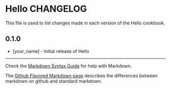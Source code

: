 # Hello CHANGELOG

This file is used to list changes made in each version of the Hello cookbook.

## 0.1.0
- [your_name] - Initial release of Hello

- - -
Check the [Markdown Syntax Guide](http://daringfireball.net/projects/markdown/syntax) for help with Markdown.

The [Github Flavored Markdown page](http://github.github.com/github-flavored-markdown/) describes the differences between markdown on github and standard markdown.
